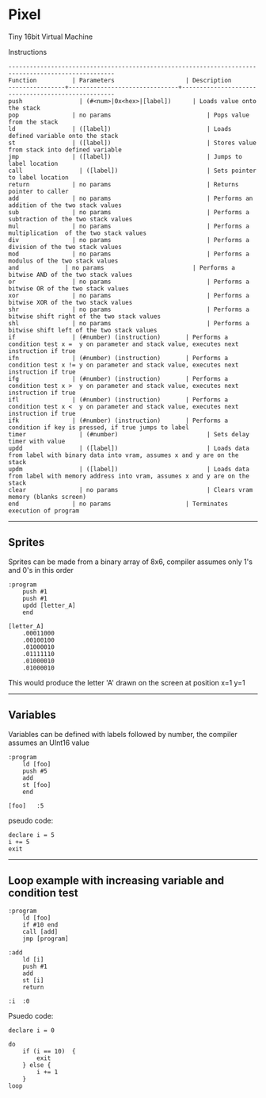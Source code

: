 # Pixel
Tiny 16bit Virtual Machine


Instructions
```
----------------------------------------------------------------------------------------------------
Function	      | Parameters                    | Description
----------------+-------------------------------+---------------------------------------------------
push 		        | (#<num>|0x<hex>|[label])	    | Loads value onto the stack
pop		          | no params			                | Pops value from the stack
ld		          | ([label])			                | Loads defined variable onto the stack
st		          | ([label])			                | Stores value from stack into defined variable
jmp		          | ([label])			                | Jumps to label location
call		        | ([label])			                | Sets pointer to label location
return		      | no params			                | Returns pointer to caller
add		          | no params			                | Performs an addition of the two stack values
sub		          | no params			                | Performs a subtraction of the two stack values
mul		          | no params			                | Performs a multiplication  of the two stack values
div		          | no params			                | Performs a division of the two stack values
mod		          | no params			                | Performs a modulus of the two stack values
and	          	| no params			                | Performs a bitwise AND of the two stack values
or		          | no params			                | Performs a bitwise OR of the two stack values
xor		          | no params			                | Performs a bitwise XOR of the two stack values
shr		          | no params			                | Performs a bitwise shift right of the two stack values
shl		          | no params			                | Performs a bitwise shift left of the two stack values
if		          | (#number) (instruction)	      | Performs a condition test x =  y on parameter and stack value, executes next instruction if true
ifn		          | (#number) (instruction)	      | Performs a condition test x != y on parameter and stack value, executes next instruction if true
ifg		          | (#number) (instruction)	      | Performs a condition test x >  y on parameter and stack value, executes next instruction if true
ifl		          | (#number) (instruction)	      | Performs a condition test x <  y on parameter and stack value, executes next instruction if true
ifk		          | (#number) (instruction)	      | Performs a condition if key is pressed, if true jumps to label
timer		        | (#number)			                | Sets delay timer with value
updd		        | ([label])			                | Loads data from label with binary data into vram, assumes x and y are on the stack
updm		        | ([label])			                | Loads data from label with memory address into vram, assumes x and y are on the stack
clear		        | no params			                | Clears vram memory (blanks screen)
end		          | no params 	                  | Terminates execution of program
```

----------------------------------------------------------------------------------------------------
Sprites
----------------------------------------------------------------------------------------------------
Sprites can be made from a binary array of 8x6, compiler assumes only  1's and 0's in this order
```
:program
	push #1
	push #1
	updd [letter_A]
	end

[letter_A]
	.00011000
	.00100100
	.01000010
	.01111110
	.01000010
	.01000010
```
This would produce the letter 'A' drawn on the screen at position x=1 y=1

----------------------------------------------------------------------------------------------------
Variables
----------------------------------------------------------------------------------------------------
Variables can be defined with labels followed by number, the compiler assumes an UInt16 value
```
:program
	ld [foo]
	push #5
	add
	st [foo]
	end
		
[foo]	:5
```

pseudo code:
```
declare i = 5
i += 5
exit 
```

----------------------------------------------------------------------------------------------------
Loop example with increasing variable and condition test
----------------------------------------------------------------------------------------------------
```
:program
	ld [foo]
	if #10 end
	call [add]
	jmp [program]

:add
	ld [i]
	push #1
	add
	st [i]
	return

:i	:0
```

Psuedo code:
```
declare i = 0

do
	if (i == 10)  {
		exit
	} else {
		i += 1
	}
loop
```


